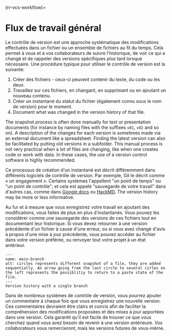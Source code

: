 (rr-vcs-workflow)=
# Flux de travail général

Le contrôle de version est une approche systématique des modifications effectuées dans un fichier ou un ensemble de fichiers au fil du temps. Cela permet à vous et à vos collaborateurs de suivre l'historique, de voir ce qui a changé et de rappeler des versions spécifiques plus tard lorsque nécessaire. Une procédure typique pour utiliser le contrôle de version est la suivante:

1. Créer des fichiers - ceux-ci peuvent contenir du texte, du code ou les deux.
2. Travaillez sur ces fichiers, en changant, en supprimant ou en ajoutant un nouveau contenu.
3. Créer un instantané du statut du fichier (également connu sous le nom de version) pour le moment.
4. Document what was changed in the version history of that file.

The snapshot process is often done manually for text or presentation documents (for instance by naming files with the suffixes `v01`, `v02` and so on). A description of the changes for each version is sometimes made via an external document like a spreadsheet. Finding the latest version can also be facilitated by putting old versions in a subfolder. This manual process is not very practical when a lot of files are changing, like when one creates code or work with data. In these cases, the use of a version control software is highly recommended.


Ce processus de création d'un instantané est décrit différemment dans différents logiciels de contrôle de version. Par exemple, Git le décrit comme « un engagement ». Certains systèmes l'appellent "un point de temps" ou "un point de contrôle"; et cela est appelé "sauvegarde de votre travail" dans d'autres cas, comme dans [Google docs](https://docs.google.com/) ou [HackMD](http://hackmd.io/). The version history may be more or less informative.

Au fur et à mesure que vous enregistrez votre travail en ajoutant des modifications, vous faites de plus en plus d'instantanés. Vous pouvez les considérer comme une sauvegarde des versions de ces fichiers tout en documentant leur historique. Si vous devez retourner à une version précédente d'un fichier à cause d'une erreur, ou si vous avez changé d'avis à propos d'une mise à jour précédente, vous pouvez accéder au fichier dans votre version préférée, ou renvoyer tout votre projet à un état antérieur.


```{figure} ../../figures/main-branch.*
---
name: main-branch
alt: circles represents different snapshot of a file, they are added sequentially. An arrow going from the last circle to several cirles on the left represents the possiblitiy to return to a paste state of the file.
---
Version history with a single branch
```

Dans de nombreux systèmes de contrôle de version, vous pourrez ajouter un commentaire à chaque fois que vous enregistrez une nouvelle version. Ces commentaires devraient être clairs et concis afin de faciliter la compréhension des modifications proposées et des mises à jour apportées dans une version. Cela garantit qu'il est facile de trouver ce que vous cherchez quand vous avez besoin de revenir à une version antérieure. Vos collaborateurs vous remercieront, mais les versions futures de vous-même.
